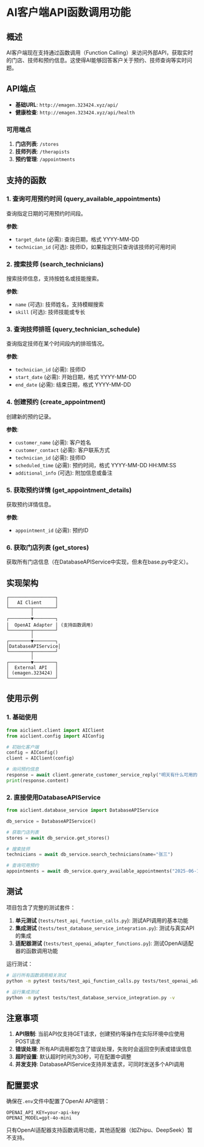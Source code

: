 # AI客户端API函数调用功能

## 概述

AI客户端现在支持通过函数调用（Function Calling）来访问外部API，获取实时的门店、技师和预约信息。这使得AI能够回答客户关于预约、技师查询等实时问题。

## API端点

- **基础URL**: `http://emagen.323424.xyz/api/`
- **健康检查**: `http://emagen.323424.xyz/api/health`

### 可用端点

1. **门店列表**: `/stores`
2. **技师列表**: `/therapists`  
3. **预约管理**: `/appointments`

## 支持的函数

### 1. 查询可用预约时间 (query_available_appointments)

查询指定日期的可用预约时间段。

**参数**:
- `target_date` (必需): 查询日期，格式 YYYY-MM-DD
- `technician_id` (可选): 技师ID，如果指定则只查询该技师的可用时间

### 2. 搜索技师 (search_technicians)

搜索技师信息，支持按姓名或技能搜索。

**参数**:
- `name` (可选): 技师姓名，支持模糊搜索
- `skill` (可选): 技师技能或专长

### 3. 查询技师排班 (query_technician_schedule)

查询指定技师在某个时间段内的排班情况。

**参数**:
- `technician_id` (必需): 技师ID
- `start_date` (必需): 开始日期，格式 YYYY-MM-DD
- `end_date` (必需): 结束日期，格式 YYYY-MM-DD

### 4. 创建预约 (create_appointment)

创建新的预约记录。

**参数**:
- `customer_name` (必需): 客户姓名
- `customer_contact` (必需): 客户联系方式
- `technician_id` (必需): 技师ID
- `scheduled_time` (必需): 预约时间，格式 YYYY-MM-DD HH:MM:SS
- `additional_info` (可选): 附加信息或备注

### 5. 获取预约详情 (get_appointment_details)

获取预约详情信息。

**参数**:
- `appointment_id` (必需): 预约ID

### 6. 获取门店列表 (get_stores)

获取所有门店信息（在DatabaseAPIService中实现，但未在base.py中定义）。

## 实现架构

```
┌─────────────────┐
│   AI Client     │
└────────┬────────┘
         │
┌────────▼────────┐
│  OpenAI Adapter │ (支持函数调用)
└────────┬────────┘
         │
┌────────▼────────┐
│DatabaseAPIService│
└────────┬────────┘
         │
┌────────▼────────┐
│  External API   │
│ (emagen.323424) │
└─────────────────┘
```

## 使用示例

### 1. 基础使用

```python
from aiclient.client import AIClient
from aiclient.config import AIConfig

# 初始化客户端
config = AIConfig()
client = AIClient(config)

# 询问预约信息
response = await client.generate_customer_service_reply("明天有什么可用的预约时间？")
print(response.content)
```

### 2. 直接使用DatabaseAPIService

```python
from aiclient.database_service import DatabaseAPIService

db_service = DatabaseAPIService()

# 获取门店列表
stores = await db_service.get_stores()

# 搜索技师
technicians = await db_service.search_technicians(name="张三")

# 查询可用预约
appointments = await db_service.query_available_appointments("2025-06-15")
```

## 测试

项目包含了完整的测试套件：

1. **单元测试** (`tests/test_api_function_calls.py`): 测试API调用的基本功能
2. **集成测试** (`tests/test_database_service_integration.py`): 测试与真实API的集成
3. **适配器测试** (`tests/test_openai_adapter_functions.py`): 测试OpenAI适配器的函数调用功能

运行测试：

```bash
# 运行所有函数调用相关测试
python -m pytest tests/test_api_function_calls.py tests/test_openai_adapter_functions.py -v

# 运行集成测试
python -m pytest tests/test_database_service_integration.py -v
```

## 注意事项

1. **API限制**: 当前API仅支持GET请求，创建预约等操作在实际环境中应使用POST请求
2. **错误处理**: 所有API调用都包含了错误处理，失败时会返回空列表或错误信息
3. **超时设置**: 默认超时时间为30秒，可在配置中调整
4. **并发支持**: DatabaseAPIService支持并发请求，可同时发送多个API调用

## 配置要求

确保在`.env`文件中配置了OpenAI API密钥：

```env
OPENAI_API_KEY=your-api-key
OPENAI_MODEL=gpt-4o-mini
```

只有OpenAI适配器支持函数调用功能，其他适配器（如Zhipu、DeepSeek）暂不支持。